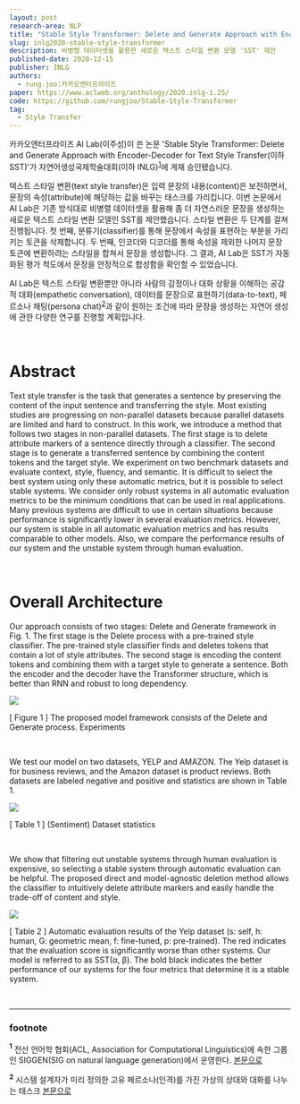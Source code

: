 ```yaml
---
layout: post
research-area: NLP
title: "Stable Style Transformer: Delete and Generate Approach with Encoder-Decoder for Text Style Transfer"
slug: inlg2020-stable-style-transformer
description: 비병렬 데이터셋을 활용한 새로운 텍스트 스타일 변환 모델 'SST' 제안
published-date: 2020-12-15
publisher: INLG
authors:
  - rung.joo:카카오엔터프라이즈
paper: https://www.aclweb.org/anthology/2020.inlg-1.25/
code: https://github.com/rungjoo/Stable-Style-Transformer
tag:
  - Style Transfer
---
```


카카오엔터프라이즈 AI Lab(이주성)이 쓴 논문 'Stable Style Transformer: Delete and Generate Approach with Encoder-Decoder for Text Style Transfer(이하 SST)'가 자연어생성국제학술대회(이하 INLG)<sup id="a1">[1](#f1)</sup>에 게재 승인됐습니다.

텍스트 스타일 변환(text style transfer)은 입력 문장의 내용(content)은 보전하면서, 문장의 속성(attribute)에 해당하는 값을 바꾸는 태스크를 가리킵니다. 이번 논문에서 AI Lab은 기존 방식대로 비병렬 데이터셋을 활용해 좀 더 자연스러운 문장을 생성하는 새로운 텍스트 스타일 변환 모델인 SST를 제안했습니다. 스타일 변환은 두 단계를 걸쳐 진행됩니다. 첫 번째, 분류기(classifier)를 통해 문장에서 속성을 표현하는 부분을 가리키는 토큰을 삭제합니다. 두 번째, 인코더와 디코더를 통해 속성을 제외한 나머지 문장 토큰에 변환하려는 스타일을 합쳐서 문장을 생성합니다. 그 결과, AI Lab은 SST가 자동화된 평가 척도에서 문장을 안정적으로 합성함을 확인할 수 있었습니다.

AI Lab은 텍스트 스타일 변환뿐만 아니라 사람의 감정이나 대화 상황을 이해하는 공감적 대화(empathetic conversation), 데이터를 문장으로 표현하기(data-to-text), 페르소나 채팅(persona chat)<sup id="a2">[2](#f2)</sup>과 같이 원하는 조건에 따라 문장을 생성하는 자연어 생성에 관한 다양한 연구를 진행할 계획입니다.

<br/>

# Abstract

Text style transfer is the task that generates a sentence by preserving the content of the input sentence and transferring the style. Most existing studies are progressing on non-parallel datasets because parallel datasets are limited and hard to construct. In this work, we introduce a method that follows two stages in non-parallel datasets. The first stage is to delete attribute markers of a sentence directly through a classifier. The second stage is to generate a transferred sentence by combining the content tokens and the target style. We experiment on two benchmark datasets and evaluate context, style, fluency, and semantic. It is difficult to select the best system using only these automatic metrics, but it is possible to select stable systems. We consider only robust systems in all automatic evaluation metrics to be the minimum conditions that can be used in real applications. Many previous systems are difficult to use in certain situations because performance is significantly lower in several evaluation metrics. However, our system is stable in all automatic evaluation metrics and has results comparable to other models. Also, we compare the performance results of our system and the unstable system through human evaluation.

<br/>

# Overall Architecture

Our approach consists of two stages: Delete and Generate framework in Fig. 1. The first stage is the Delete process with a pre-trained style classifier. The pre-trained style classifier finds and deletes tokens that contain a lot of style attributes. The second stage is encoding the content tokens and combining them with a target style to generate a sentence. Both the encoder and the decoder have the Transformer structure, which is better than RNN and robust to long dependency.

<img src="{{ site.url }}/assets/img/2020-12-15-stable-style-transformer/001.png" width="" align="center">

[ Figure 1 ] The proposed model framework consists of the Delete and Generate process.
Experiments

<br/>

We test our model on two datasets, YELP and AMAZON. The Yelp dataset is for business reviews, and the Amazon dataset is product reviews. Both datasets are labeled negative and positive and statistics are shown in Table 1.

<img src="{{ site.url }}/assets/img/2020-12-15-stable-style-transformer/002.png" align="center">

[ Table 1 ] (Sentiment) Dataset statistics

<br/>

We show that filtering out unstable systems through human evaluation is expensive, so selecting a stable system through automatic evaluation can be helpful. The proposed direct and model-agnostic deletion method allows the classifier to intuitively delete attribute markers and easily handle the trade-off of content and style.

<img src="{{ site.url }}/assets/img/2020-12-15-stable-style-transformer/003.png" align="center">

[ Table 2 ] Automatic evaluation results of the Yelp dataset (s: self, h: human, G: geometric mean, f: fine-tuned, p: pre-trained). The red indicates that the evaluation score is significantly worse than other systems. Our model is referred to as SST(α, β). The bold black indicates the better performance of our systems for the four metrics that determine it is a stable system.

<br/>

-----
### footnote

<b id="f1"><sup>1</sup></b> 전산 언어학 협회(ACL, Association for Computational Linguistics)에 속한 그룹인 SIGGEN(SIG on natural language generation)에서 운영한다. [본문으로](#a1)

<b id="f2"><sup>2</sup></b> 시스템 설계자가 미리 정의한 고유 페르소나(인격)를 가진 가상의 상대와 대화를 나누는 태스크 [본문으로](#a2)
